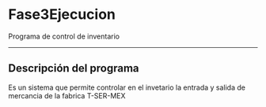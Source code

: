 # Fase3Ejecucion
Programa de control de inventario
***
## Descripción del programa
Es un sistema que permite controlar en el invetario la entrada y salida de mercancia de la fabrica T-SER-MEX
